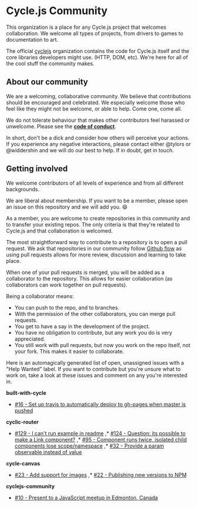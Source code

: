 <!-- This file was automatically generated by index.js. If you wish to change the README text, please change README_SOURCE.md -->
# Cycle.js Community

This organization is a place for any Cycle.js project that welcomes collaboration. We welcome all types of projects, from drivers to games to documentation to art.

The official [cyclejs](https://github.com/cyclejs) organization contains the code for Cycle.js itself and the core libraries developers might use. (HTTP, DOM, etc). We're here for all of the cool stuff the community makes.

About our community
---

We are a welcoming, collaborative community. We believe that contributions should be encouraged and celebrated. We especially welcome those who feel like they might not be welcome, or able to help. Come one, come all.

We do not tolerate behaviour that makes other contributors feel harassed or unwelcome. Please see the **[code of conduct](https://github.com/cyclejs-community/cyclejs-community/blob/master/CODE-OF-CONDUCT.md)**.

In short, don't be a dick and consider how others will perceive your actions. If you experience any negative interactions, please contact either @tylors or @widdershin and we will do our best to help. If in doubt, get in touch.

Getting involved
---

We welcome contributors of all levels of experience and from all different backgrounds.

We are liberal about membership. If you want to be a member, please open an issue on this repository and we will add you. :smile:

As a member, you are welcome to create repositories in this community and to transfer your existing repos. The only criteria is that they're related to Cycle.js and that collaboration is welcomed.

The most straightforward way to contribute to a repository is to open a pull request. We ask that repositories in our community follow [Github flow](https://guides.github.com/introduction/flow/) as using pull requests allows for more review, discussion and learning to take place.

When one of your pull requests is merged, you will be added as a collaborator to the repository. This allows for easier collaboration (as collaborators can work together on pull requests).

Being a collaborator means:
  * You can push to the repo, and to branches.
  * With the permission of the other collaborators, you can merge pull requests.
  * You get to have a say in the development of the project.
  * You have no obligation to contribute, but any work you do is very appreciated.
  * You still work with pull requests, but now you work on the repo itself, not your fork. This makes it easier to collaborate.

Here is an automagically generated list of open, unassigned issues with a "Help Wanted" label. If you want to contribute but you're unsure what to work on, take a look at these issues and comment on any you're interested in.


**built-with-cycle**
* [#16 - Set up travis to automatically deploy to gh-pages when master is pushed](https://github.com/cyclejs-community/built-with-cycle/issues/16)


**cyclic-router**
* [#129 - I can't run example in readme](https://github.com/cyclejs-community/cyclic-router/issues/129)
,* [#124 - Question: its possible to make a Link component?](https://github.com/cyclejs-community/cyclic-router/issues/124)
,* [#95 - Component runs twice, isolated child components lose scope/namespace](https://github.com/cyclejs-community/cyclic-router/issues/95)
,* [#32 - Provide a param observable instead of value](https://github.com/cyclejs-community/cyclic-router/issues/32)


**cycle-canvas**
* [#23 - Add support for images](https://github.com/cyclejs-community/cycle-canvas/issues/23)
,* [#22 - Publishing new versions to NPM](https://github.com/cyclejs-community/cycle-canvas/issues/22)


**cyclejs-community**
* [#10 - Present to a JavaScript meetup in Edmonton, Canada](https://github.com/cyclejs-community/cyclejs-community/issues/10)

<!-- This file was automatically generated by index.js. If you wish to change the README text, please change README_SOURCE.md -->